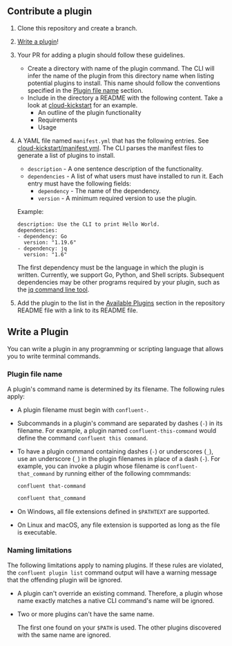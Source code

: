 ## Contribute a plugin
1. Clone this repository and create a branch. 
2. [Write a plugin](#write-a-plugin)!
3. Your PR for adding a plugin should follow these guidelines.
   - Create a directory with name of the plugin command.  The CLI will infer the name of the plugin from this directory name when listing potential plugins to install. This name should follow the conventions specified in the [Plugin file name](#plugin-file-name) section.
   - Include in the directory a README with the following content. Take a look at [cloud-kickstart](cloud-kickstart/README.md) for an example. 
     - An outline of the plugin functionality
     - Requirements
     - Usage 
4. A YAML file named `manifest.yml` that has the following entries. See [cloud-kickstart/manifest.yml](cloud-kickstart/manifest.yml).  The CLI parses the manifest files to generate a list of plugins to install.
    - `description` - A one sentence description of the functionality.
    - `dependencies` - A list of what users must have installed to run it. Each entry must have the following fields:
      - `dependency` - The name of the dependency.
      - `version` - A minimum required version to use the plugin.

    Example:
    ```
    description: Use the CLI to print Hello World.
    dependencies:
    - dependency: Go
      version: "1.19.6"
    - dependency: jq
      version: "1.6"
    ```
    The first dependency must be the language in which the plugin is written. Currently, we support Go, Python, and Shell scripts. Subsequent dependencies may be other programs required by your plugin, such as the [jq command line tool](jqlang.github.io/jq/).
5. Add the plugin to the list in the [Available Plugins](README.md#available-plugins) section in the repository README file with a link to its README file.

## Write a Plugin

You can write a plugin in any programming or scripting language that
allows you to write terminal commands.

### Plugin file name

A plugin's command name is determined by its filename. The following
rules apply:

-   A plugin filename must begin with `confluent-`.

-   Subcommands in a plugin's command are separated by dashes (`-`) in
    its filename. For example, a plugin named `confluent-this-command`
    would define the command `confluent this command`.

-   To have a plugin command containing dashes (`-`) or underscores
    (`_`), use an underscore (`_`) in the plugin filenames in place of a
    dash (`-`). For example, you can invoke a plugin whose filename is
    `confluent-that_command` by running either of the following
    commmands:

    ```
    confluent that-command
    ```
    
    ```bash
    confluent that_command
    ```

-   On Windows, all file extensions defined in `$PATHTEXT` are
    supported.

-   On Linux and macOS, any file extension is supported as long as the
    file is executable.

### Naming limitations

The following limitations apply to naming plugins. If these rules are
violated, the `confluent plugin list` command output will have a warning
message that the offending plugin will be ignored.

-   A plugin can't override an existing command. Therefore, a plugin
    whose name exactly matches a native CLI command's name will be
    ignored.

-   Two or more plugins can't have the same name.

    The first one found on your `$PATH` is used. The other plugins
    discovered with the same name are ignored.

